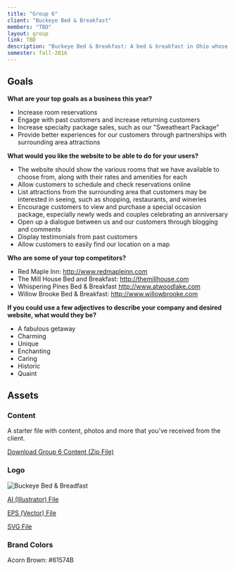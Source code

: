 ```yaml
---
title: "Group 6"
client: "Buckeye Bed & Breakfast"
members: "TBD"
layout: group
link: TBD
description: "Buckeye Bed & Breakfast: A bed & breakfast in Ohio whose clientele includes newlyweds and couples looking to get away from the hustle and bustle of daily life."
semester: fall-2016
---
```


## Goals

**What are your top goals as a business this year?**

* Increase room reservations
* Engage with past customers and increase returning customers
* Increase specialty package sales, such as our "Sweatheart Package"
* Provide better experiences for our customers through partnerships with surrounding area attractions

**What would you like the website to be able to do for your users?**

* The website should show the various rooms that we have available to choose from, along with their rates and amenities for each
* Allow customers to schedule and check reservations online
* List attractions from the surrounding area that customers may be interested in seeing, such as shopping, restaurants, and wineries
* Encourage customers to view and purchase a special occasion package, especially newly weds and couples celebrating an anniversary
* Open up a dialogue between us and our customers through blogging and comments
* Display testimonials from past customers
* Allow customers to easily find our location on a map

**Who are some of your top competitors?**

* Red Maple Inn: http://www.redmapleinn.com
* The Mill House Bed and Breakfast: http://themillhouse.com
* Whispering Pines Bed & Breakfast http://www.atwoodlake.com
* Willow Brooke Bed & Breakfast: http://www.willowbrooke.com


**If you could use a few adjectives to describe your company and desired website, what would they be?**

* A fabulous getaway
* Charming
* Unique
* Enchanting
* Caring
* Historic
* Quaint

## Assets

### Content

A starter file with content, photos and more that you've received from the client.  

<a href="/class/groups/assets/group6/Group-6-Content.zip">Download Group 6 Content (Zip File)</a>

### Logo
<img src="/class/groups/assets/group6/buckeye.svg" alt="Buckeye Bed & Breadfast" />

<a href="/class/groups/assets/group6/buckeye.ai">AI (Illustrator) File</a>

<a href="/class/groups/assets/group6/buckeye.eps">EPS (Vector) File</a>

<a href="/class/groups/assets/group6/buckeye.svg">SVG File</a>

### Brand Colors

Acorn Brown: #61574B
